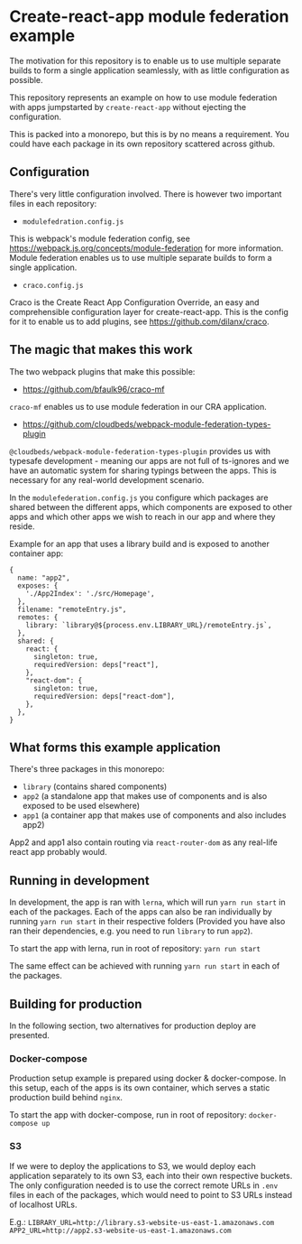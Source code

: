 # Create-react-app module federation example

The motivation for this repository is to enable us to use multiple separate builds to 
form a single application seamlessly, with as little configuration as possible.

This repository represents an example on how to use module federation with apps jumpstarted
by `create-react-app` without ejecting the configuration.

This is packed into a monorepo, but this is by no means a requirement. You could have each
package in its own repository scattered across github.

## Configuration

There's very little configuration involved. There is however two important files in each repository:
- `modulefedration.config.js` 

This is webpack's module federation config, see https://webpack.js.org/concepts/module-federation
for more information. Module federation enables us to use multiple separate builds to form a single
application.

- `craco.config.js` 

Craco is the Create React App Configuration Override, an easy and comprehensible configuration layer
for create-react-app. This is the config for it to enable us to add plugins, see https://github.com/dilanx/craco.

## The magic that makes this work

The two webpack plugins that make this possible:
- https://github.com/bfaulk96/craco-mf

`craco-mf` enables us to use module federation in our CRA application.

- https://github.com/cloudbeds/webpack-module-federation-types-plugin

`@cloudbeds/webpack-module-federation-types-plugin`
provides us with typesafe development - meaning our apps are not full of ts-ignores and we have
an automatic system for sharing typings between the apps. This is necessary for any real-world
development scenario.

In the `modulefederation.config.js` you configure which packages are shared between the different apps,
which components are exposed to other apps and which other apps we wish to reach in our app and where
they reside.

Example for an app that uses a library build and is exposed to another container app:
```
{
  name: "app2",
  exposes: {
    './App2Index': './src/Homepage',
  },
  filename: "remoteEntry.js",
  remotes: {
    library: `library@${process.env.LIBRARY_URL}/remoteEntry.js`,
  },
  shared: {
    react: {
      singleton: true,
      requiredVersion: deps["react"],
    },
    "react-dom": {
      singleton: true,
      requiredVersion: deps["react-dom"],
    },
  },
}
```

## What forms this example application

There's three packages in this monorepo:
- `library` (contains shared components)
- `app2` (a standalone app that makes use of components and is also exposed to be used elsewhere)
- `app1` (a container app that makes use of components and also includes app2)

App2 and app1 also contain routing via `react-router-dom` as any real-life react app probably
would.

## Running in development

In development, the app is ran with `lerna`, which will run `yarn run start` in each
of the packages. Each of the apps can also be ran individually by running `yarn run start`
in their respective folders (Provided you have also ran their dependencies, e.g. you need
to run `library` to run `app2`).

To start the app with lerna, run in root of repository:
`yarn run start`

The same effect can be achieved with running `yarn run start` in each of the packages.

## Building for production

In the following section, two alternatives for production deploy are presented.

### Docker-compose

Production setup example is prepared using docker & docker-compose. In this setup, each of the
apps is its own container, which serves a static production build behind `nginx`.

To start the app with docker-compose, run in root of repository:
`docker-compose up`

### S3

If we were to deploy the applications to S3, we would deploy each application separately to its own S3, 
each into their own respective buckets. The only configuration needed is to use the correct remote
URLs in `.env` files in each of the packages, which would need to point to S3 URLs 
instead of localhost URLs.

E.g.:
`LIBRARY_URL=http://library.s3-website-us-east-1.amazonaws.com`
`APP2_URL=http://app2.s3-website-us-east-1.amazonaws.com`
